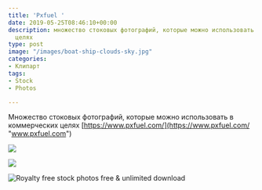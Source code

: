 ```yaml
---
title: 'Pxfuel '
date: 2019-05-25T08:46:10+00:00
description: множество стоковых фотографий, которые можно использовать в коммерческих
  целях
type: post
image: "/images/boat-ship-clouds-sky.jpg"
categories:
- Клипарт
tags:
- Stock
- Photos

---
```

Множество стоковых фотографий, которые можно использовать в коммерческих целях [https://www.pxfuel.com/](https://www.pxfuel.com/ "www.pxfuel.com")

![](/images/technology-camera-technology.jpg)

![](/images/viking-drakar-boat-norway-scandinavia-fjord.jpg)

![Royalty free stock photos free & unlimited download](/images/boat-ship-clouds-sky.jpg "Pxfuel ")